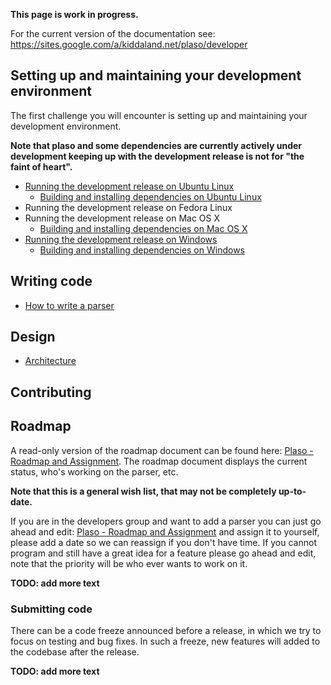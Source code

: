 **This page is work in progress.**

For the current version of the documentation see: https://sites.google.com/a/kiddaland.net/plaso/developer

## Setting up and maintaining your development environment
The first challenge you will encounter is setting up and maintaining your development environment.

**Note that plaso and some dependencies are currently actively under development keeping up with the development release is not for "the faint of heart".**

* [Running the development release on Ubuntu Linux](https://github.com/log2timeline/plaso/wiki/Development-release-Ubuntu)
  * [Building and installing dependencies on Ubuntu Linux](https://github.com/log2timeline/plaso/wiki/Dependencies---Ubuntu)
* Running the development release on Fedora Linux
* Running the development release on Mac OS X
  * [Building and installing dependencies on Mac OS X](https://github.com/log2timeline/plaso/wiki/Dependencies-Mac-OS-X)
* [Running the development release on Windows](https://github.com/log2timeline/plaso/wiki/Development-release-Windows)
  * [Building and installing dependencies on Windows](https://github.com/log2timeline/plaso/wiki/Dependencies---Ubuntu)

## Writing code
* [How to write a parser](https://sites.google.com/a/kiddaland.net/plaso/developer/parsers)

## Design
* [Architecture](https://sites.google.com/a/kiddaland.net/plaso/developer/architecture)

## Contributing
## Roadmap
A read-only version of the roadmap document can be found here: [Plaso - Roadmap and Assignment](http://goo.gl/cRjA7y). The roadmap document displays the current status, who's working on the parser, etc.

**Note that this is a general wish list, that may not be completely up-to-date.**

If you are in the developers group and want to add a parser you can just go ahead and edit: [Plaso - Roadmap and Assignment](http://goo.gl/IIs4HM) and assign it to yourself, please add a date so we can reassign if you don't have time. If you cannot program and still have a great idea for a feature please go ahead and edit, note that the priority will be who ever wants to work on it.

**TODO: add more text**

### Submitting code
There can be a code freeze announced before a release, in which we try to focus on testing and bug fixes. In such a freeze, new features will added to the codebase after the release.

**TODO: add more text**
